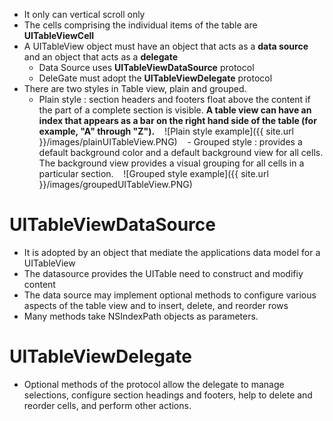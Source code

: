 - It only can vertical scroll only
- The cells comprising the individual items of the table are **UITableViewCell**
- A UITableView object must have an object that acts as a **data source** and an object that acts as a **delegate**
    - Data Source uses **UITableViewDataSource** protocol
    - DeleGate must adopt the **UITableViewDelegate** protocol
- There are two styles in Table view, plain and grouped.
    - Plain style : section headers and footers float above the content if the part of a complete section is visible. **A table view can have an index that appears as a bar on the right hand side of the table (for example, "A" through "Z").**
    ![Plain style example]({{ site.url }}/images/plainUITableView.PNG)
    - Grouped style : provides a default background color and a default background view for all cells. The background view provides a visual grouping for all cells in a particular section.
    ![Grouped style example]({{ site.url }}/images/groupedUITableView.PNG)
    

# UITableViewDataSource
- It is adopted by an object that mediate the applications data model for a UITableView 
- The datasource provides the UITable need to construct and modifiy content
- The data source may implement optional methods to configure various aspects of the table view and to insert, delete, and reorder rows
- Many methods take NSIndexPath objects as parameters.

# UITableViewDelegate
- Optional methods of the protocol allow the delegate to manage selections, configure section headings and footers, help to delete and reorder cells, and perform other actions.

